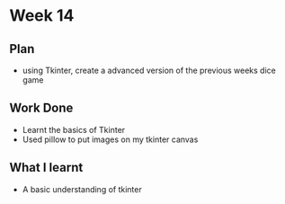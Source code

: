 # Week 14
## Plan
- using Tkinter, create a advanced version of the previous weeks dice game
## Work Done
- Learnt the basics of Tkinter 
- Used pillow to put images on my tkinter canvas
## What I learnt
- A basic understanding of tkinter